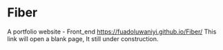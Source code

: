 # Fiber
 A portfolio website - Front_end
https://fuadoluwaniyi.github.io/Fiber/
This link will open a blank page, It still under construction.
